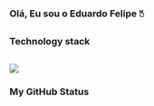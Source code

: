 ### Olá, Eu sou o Eduardo Felipe 🖔<br/>
##


### Technology stack
##
<div>
  <a href="https://www.linkedin.com/in/eduardo-felipe-812101211/" target="_blank"><img src="https://img.shields.io/badge/LinkedIn-0077B5?style=for-the-badge&logo=linkedin&logoColor=white"></a>
</div>


### My GitHub Status
##
